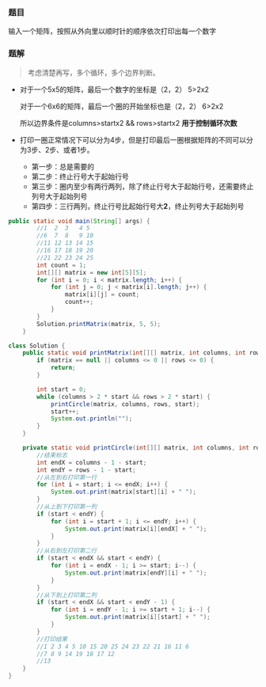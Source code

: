 ### 题目

 输入一个矩阵，按照从外向里以顺时针的顺序依次打印出每一个数字



### 题解

> 考虑清楚再写，多个循环，多个边界判断。

- 对于一个5x5的矩阵，最后一个数字的坐标是（2，2） 5>2x2

  对于一个6x6的矩阵，最后一个圈的开始坐标也是（2，2） 6>2x2

  所以边界条件是columns>startx2  && rows>startx2    **用于控制循环次数**

- 打印一圈正常情况下可以分为4步，但是打印最后一圈根据矩阵的不同可以分为3步、2步、或者1步。
  - 第一步：总是需要的
  - 第二步：终止行号大于起始行号
  - 第三步：圈内至少有两行两列，除了终止行号大于起始行号，还需要终止列号大于起始列号
  - 第四步：三行两列，终止行号比起始行号大**2**，终止列号大于起始列号

```java
public static void main(String[] args) {
        //1  2  3   4 5
        //6  7  8   9 10
        //11 12 13 14 15
        //16 17 18 19 20
        //21 22 23 24 25
        int count = 1;
        int[][] matrix = new int[5][5];
        for (int i = 0; i < matrix.length; i++) {
            for (int j = 0; j < matrix[i].length; j++) {
                matrix[i][j] = count;
                count++;
            }
        }
        Solution.printMatrix(matrix, 5, 5);
    }

class Solution {
    public static void printMatrix(int[][] matrix, int columns, int rows) {
        if (matrix == null || columns <= 0 || rows <= 0) {
            return;
        }

        int start = 0;
        while (columns > 2 * start && rows > 2 * start) {
            printCircle(matrix, columns, rows, start);
            start++;
            System.out.println("");
        }
    }

    private static void printCircle(int[][] matrix, int columns, int rows, int start) {
        //结束标志
        int endX = columns - 1 - start;
        int endY = rows - 1 - start;
        //从左到右打印第一行
        for (int i = start; i <= endX; i++) {
            System.out.print(matrix[start][i] + " ");
        }
        //从上到下打印第一列
        if (start < endY) {
            for (int i = start + 1; i <= endY; i++) {
                System.out.print(matrix[i][endX] + " ");
            }
        }
        //从右到左打印第二行
        if (start < endX && start < endY) {
            for (int i = endX - 1; i >= start; i--) {
                System.out.print(matrix[endY][i] + " ");
            }
        }
        //从下到上打印第二列
        if (start < endX && start < endY - 1) {
            for (int i = endY - 1; i >= start + 1; i--) {
                System.out.print(matrix[i][start] + " ");
            }
        }
        //打印结果
        //1 2 3 4 5 10 15 20 25 24 23 22 21 16 11 6
        //7 8 9 14 19 18 17 12
        //13
    }
}
```

